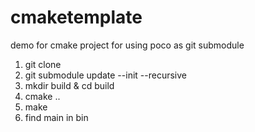 # cmaketemplate
demo for cmake project for using poco as git submodule

1. git clone
2. git submodule update --init --recursive
3. mkdir build & cd build
4. cmake ..
5. make
6. find main in bin
